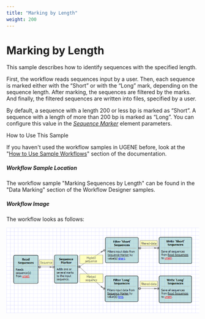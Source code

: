 ```yaml
---
title: "Marking by Length"
weight: 200
---
```



# Marking by Length

This sample describes how to identify sequences with the specified length.

First, the workflow reads sequences input by a user. Then, each sequence is marked either with the “Short” or with the “Long” mark, depending on the sequence length. After marking, the sequences are filtered by the marks. And finally, the filtered sequences are written into files, specified by a user.

By default, a sequence with a length 200 or less bp is marked as “Short”. A sequence with a length of more than 200 bp is marked as “Long”. You can configure this value in the [_Sequence Marker_](../../workflow-elements/data-flow/sequence-marker-element) element parameters.

How to Use This Sample

If you haven't used the workflow samples in UGENE before, look at the "[How to Use Sample Workflows](../../introduction/how-to-use-sample-workflows)" section of the documentation.

##### Workflow Sample Location

The workflow sample "Marking Sequences by Length" can be found in the "Data Marking" section of the Workflow Designer samples.

##### Workflow Image

The workflow looks as follows:


![](/images/65930283/65930284.png)
